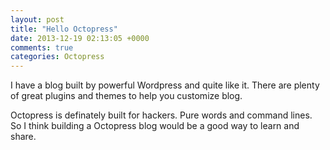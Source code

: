 ```yaml
---
layout: post
title: "Hello Octopress"
date: 2013-12-19 02:13:05 +0000
comments: true
categories: Octopress
---
```


I have a blog built by powerful Wordpress and quite like it. There are plenty of great plugins and themes to help you customize blog. 

Octopress is definately built for hackers. Pure words and command lines. So I think building a Octopress blog would be a good way to learn and share.
  
